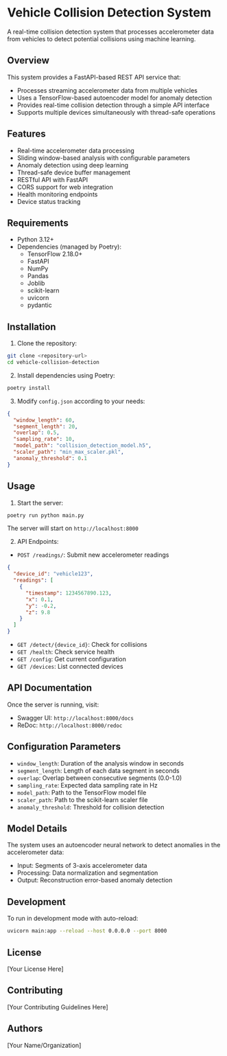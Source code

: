 # Vehicle Collision Detection System

A real-time collision detection system that processes accelerometer data from vehicles to detect potential collisions using machine learning.

## Overview

This system provides a FastAPI-based REST API service that:

- Processes streaming accelerometer data from multiple vehicles
- Uses a TensorFlow-based autoencoder model for anomaly detection
- Provides real-time collision detection through a simple API interface
- Supports multiple devices simultaneously with thread-safe operations

## Features

- Real-time accelerometer data processing
- Sliding window-based analysis with configurable parameters
- Anomaly detection using deep learning
- Thread-safe device buffer management
- RESTful API with FastAPI
- CORS support for web integration
- Health monitoring endpoints
- Device status tracking

## Requirements

- Python 3.12+
- Dependencies (managed by Poetry):
  - TensorFlow 2.18.0+
  - FastAPI
  - NumPy
  - Pandas
  - Joblib
  - scikit-learn
  - uvicorn
  - pydantic

## Installation

1. Clone the repository:

```bash
git clone <repository-url>
cd vehicle-collision-detection
```

2. Install dependencies using Poetry:

```bash
poetry install
```

3. Modify `config.json` according to your needs:

```json
{
  "window_length": 60,
  "segment_length": 20,
  "overlap": 0.5,
  "sampling_rate": 10,
  "model_path": "collision_detection_model.h5",
  "scaler_path": "min_max_scaler.pkl",
  "anomaly_threshold": 0.1
}
```

## Usage

1. Start the server:

```bash
poetry run python main.py
```

The server will start on `http://localhost:8000`

2. API Endpoints:

- `POST /readings/`: Submit new accelerometer readings

```json
{
  "device_id": "vehicle123",
  "readings": [
    {
      "timestamp": 1234567890.123,
      "x": 0.1,
      "y": -0.2,
      "z": 9.8
    }
  ]
}
```

- `GET /detect/{device_id}`: Check for collisions
- `GET /health`: Check service health
- `GET /config`: Get current configuration
- `GET /devices`: List connected devices

## API Documentation

Once the server is running, visit:

- Swagger UI: `http://localhost:8000/docs`
- ReDoc: `http://localhost:8000/redoc`

## Configuration Parameters

- `window_length`: Duration of the analysis window in seconds
- `segment_length`: Length of each data segment in seconds
- `overlap`: Overlap between consecutive segments (0.0-1.0)
- `sampling_rate`: Expected data sampling rate in Hz
- `model_path`: Path to the TensorFlow model file
- `scaler_path`: Path to the scikit-learn scaler file
- `anomaly_threshold`: Threshold for collision detection

## Model Details

The system uses an autoencoder neural network to detect anomalies in the accelerometer data:

- Input: Segments of 3-axis accelerometer data
- Processing: Data normalization and segmentation
- Output: Reconstruction error-based anomaly detection

## Development

To run in development mode with auto-reload:

```bash
uvicorn main:app --reload --host 0.0.0.0 --port 8000
```

## License

[Your License Here]

## Contributing

[Your Contributing Guidelines Here]

## Authors

[Your Name/Organization]
